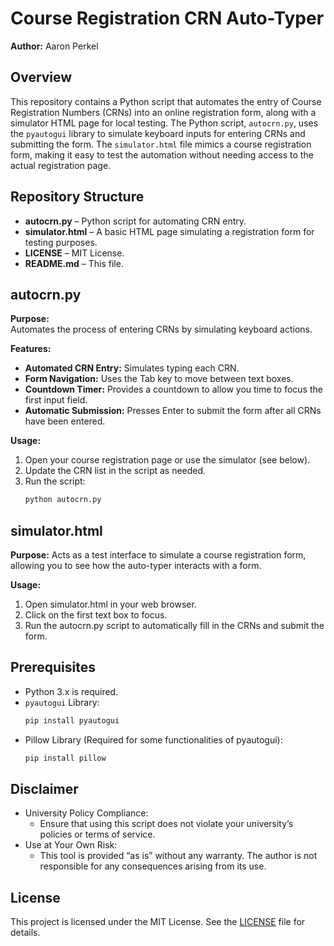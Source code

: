 # Course Registration CRN Auto-Typer

**Author:** Aaron Perkel

## Overview
This repository contains a Python script that automates the entry of Course Registration Numbers (CRNs) into an online registration form, along with a simulator HTML page for local testing. The Python script, `autocrn.py`, uses the `pyautogui` library to simulate keyboard inputs for entering CRNs and submitting the form. The `simulator.html` file mimics a course registration form, making it easy to test the automation without needing access to the actual registration page.

## Repository Structure
- **autocrn.py** – Python script for automating CRN entry.
- **simulator.html** – A basic HTML page simulating a registration form for testing purposes.
- **LICENSE** – MIT License.
- **README.md** – This file.

## autocrn.py
**Purpose:**  
Automates the process of entering CRNs by simulating keyboard actions.

**Features:**
- **Automated CRN Entry:** Simulates typing each CRN.
- **Form Navigation:** Uses the Tab key to move between text boxes.
- **Countdown Timer:** Provides a countdown to allow you time to focus the first input field.
- **Automatic Submission:** Presses Enter to submit the form after all CRNs have been entered.

**Usage:**
1. Open your course registration page or use the simulator (see below).
2. Update the CRN list in the script as needed.
3. Run the script:
   ```bash
   python autocrn.py
   ```

## simulator.html

**Purpose:**
Acts as a test interface to simulate a course registration form, allowing you to see how the auto-typer interacts with a form.

**Usage:**
1. Open simulator.html in your web browser.
2. Click on the first text box to focus.
3. Run the autocrn.py script to automatically fill in the CRNs and submit the form.

## Prerequisites
- Python 3.x is required.
- `pyautogui` Library:
  ```bash
  pip install pyautogui
  ```
- Pillow Library (Required for some functionalities of pyautogui):
  ```bash
  pip install pillow
  ```

## Disclaimer
- University Policy Compliance:
  - Ensure that using this script does not violate your university’s policies or terms of service.
- Use at Your Own Risk:
  - This tool is provided “as is” without any warranty. The author is not responsible for any consequences arising from its use.

## License
This project is licensed under the MIT License. See the [LICENSE](LICENSE) file for details.
